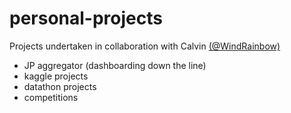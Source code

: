 # personal-projects
Projects undertaken in collaboration with Calvin [(@WindRainbow)](https://github.com/WindRainbow)


- JP aggregator (dashboarding down the line)
- kaggle projects
- datathon projects
- competitions
